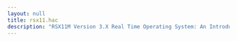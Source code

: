 ```yaml
---
layout: null
title: rsx11.hac
description: "RSX11M Version 3.X Real Time Operating System: An Introduction by Terminus and Lord Digital"
---
```

